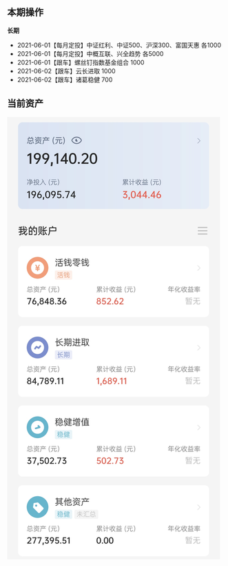 ## 本期操作

**长期**
- 2021-06-01【每月定投】中证红利、中证500、沪深300、富国天惠 各1000
- 2021-06-01【每月定投】中概互联、兴全趋势 各5000
- 2021-06-01【跟车】螺丝钉指数基金组合 1000
- 2021-06-02【跟车】云长进取 1000
- 2021-06-02【跟车】诸葛稳健 700

## 当前资产

![2021-05-29](images/2021-06-05.jpeg)
